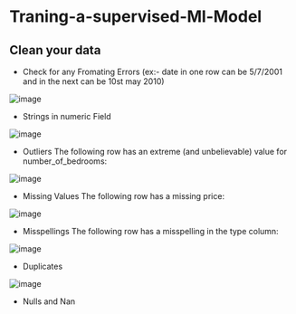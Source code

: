 # Traning-a-supervised-Ml-Model


## Clean your data
  - Check for any Fromating Errors (ex:- date in one row can be 5/7/2001 and in the next can be 10st may 2010)
  
  ![image](https://user-images.githubusercontent.com/69844239/133402724-f2b10055-cb05-4e3b-8f33-af9095b52216.png)


  - Strings in numeric Field


  ![image](https://user-images.githubusercontent.com/69844239/133402570-3ab09722-4204-4913-ace1-991a056df0bd.png)
  
  
  - Outliers The following row has an extreme (and unbelievable) value for number_of_bedrooms:
   
   ![image](https://user-images.githubusercontent.com/69844239/133402959-a41ef480-bec2-4b60-b4b5-b93f85e3c24b.png)
   
  - Missing Values The following row has a missing price:
  
  ![image](https://user-images.githubusercontent.com/69844239/133403263-4486a04d-8c5a-4a05-8971-24407df3fcc0.png)

  
  - Misspellings The following row has a misspelling in the type column:
  
  ![image](https://user-images.githubusercontent.com/69844239/133403311-18b3365d-65f0-4fbd-9df2-6b684d52c0a2.png)

  
  - Duplicates
  
  ![image](https://user-images.githubusercontent.com/69844239/133403375-2c69efe7-67b8-4da4-bee1-6e8c90a5ef2a.png)

  
  - Nulls and Nan

